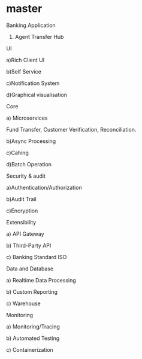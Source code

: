 # master
Banking Application


1. Agent Transfer Hub
 
UI

a)Rich Client UI

b)Self Service 

c)Notification System

d)Graphical visualisation
 
Core

  a) Microservices

   Fund Transfer, Customer Verification, Reconciliation.

  b)Async Processing

  c)Cahing

  d)Batch Operation
 
Security & audit

  a)Authentication/Authorization

  b)Audit Trail

  c)Encryption
 
Extensibility

  a) API Gateway

  b) Third-Party API

  c) Banking Standard ISO
 
Data and Database 

a) Realtime Data Processing

b) Custom Reporting

c) Warehouse
 
Monitoring

a) Monitoring/Tracing

b) Automated Testing

c) Containerization
 
